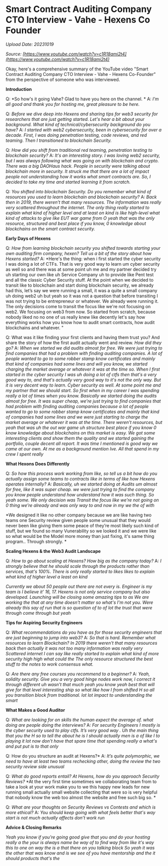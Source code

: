 # Smart Contract Auditing Company CTO Interview - Vahe - Hexens Co Founder

*Upload Date: 20231019*

*Source: [https://www.youtube.com/watch?v=c1R18ami2t4](https://www.youtube.com/watch?v=c1R18ami2t4)*

Okay, here's a comprehensive summary of the YouTube video "Smart Contract Auditing Company CTO Interview - Vahe - Hexens Co-Founder" from the perspective of someone who was interviewed.

**Introduction**

Q: *So how's it going Vahe? Glad to have you here on the channel. *
A: *I’m all good and thank you for hosting me, great pleasure to be here.*

Q: *Before we dive deep into Hexens and sharing tips for web3 security for researchers that are just getting started. Let's hear a bit about your background. What kind of technical/cybersecurity background do you have?*
A:  *I started with web2 cybersecurity, been in cybersecurity for over a decade. First, I was doing penetration testing, code reviews, and red teaming. Then I transitioned to blockchain Security.*

Q: *How did you shift from traditional red teaming, penetration testing to blockchain security?*
A: *It's an interesting story. I was loving web2 security, but I was always following what was going on with blockchain and crypto. There was a big DAOHaus hack. People in security were talking about blockchain more in security. It struck me that there are a lot of impact people not understanding how it works what smart contracts are. So, I decided to take my time and started learning it from scratch.*

Q: *You shifted into blockchain Security. Do you remember what kind of resources you used to learn blockchain and blockchain security?*
A: *Back then in 2019, there weren’t that many resources. The information was really very scattered throughout the internet.* *The only thing really started to explain what kind of higher level and at least on kind is like high-level what kind of attacks to give like EUT war game from O yeah that was the only resource, structured and best place if you know, 0 knowledge about blockchains on the smart contract security.*

**Early Days of Hexens**

Q: *How from learning blockchain security you shifted towards starting your own auditing firm company, hexen? Tell us a bit of the story about how Hexens started?*
A: *Here's the thing:  when i first started the cyber security I was doing a lot of CTFs. That is very good way to learn um cyber security as well so and there was at some point uh me and my partner decided try uh starting our own like uh Service Company uh to provide like Pent test and all the classic Cyber Security stuff. At the point when we decided to transit like to blockchain and start doing blockchain security, we already had this, let’s say we were running a small, it was a quite a small company uh doing web2 uh but yeah so it was not a question that before transiting I was not trying to be entrepreneur or whatever. We already were running it. The only decisions come to transit the focus like we're not focusing on web2. We focusing on web3 from now. So started from scratch, because nobody liked no no one of us really knew like decently let's say how everything works how you know how to audit smart contracts, how audit blockchains and whatever. "

Q: What was it like finding your first clients and having them trust you? And share the story of how the first audit actually went and review. *How did they go?*
A: *When we started we did audits almost for free. We were just trying to find companies that had a problem with finding auditing companies. A lot of people wanted to go to some robber stamp know certificates and mainly that kind of companies had some lines and will you know, we started charging the market average or whatever it was at the time so. When I first started in the cyber security I was uh doing a lot of ctfs then that's a very good way to, and that's actually very good way to it's not the only way. But it is very decent way to learn. Cyber security as well. At some point me and my partner that we should start. So first when in my career I was spending really a lot of times when you know. Basically we started doing the audits almost for free. It was super cheap, we're just trying to find companies that had problem with finding auditing companies because a lot of people wanted to go to some robber stamp know certificates and mainly that kind of companies had some lines and we were just starting to charge the market average or whatever it was at the time. There weren’t resources, but yeah that was uh the out war game uh structure best place if you know 0 know knowledge about blockchains on this market is easy.* *We got some interesting clients and show them the quality and we started gaining the portfolio, couple decent all report. It was time I mentioned is good way we came at our own. At me as a background mention Ive. All that spend in my crew I spent really*

**What Hexons Does Differently**

Q: *So how this process work working from like, so tell us a bit how do you actually assign some teams to contracts like in terms of like how Hexens operates internally?*
A: *Basically, uh we started doing at Audits um almost for free, like it was super cheap. we were just trying to find the company you know people understand how understand how it was such thing. So yeah some. We only decision was Transit the focus like we're not going on 0 thing we’re already and was only way to and now in my we the of with*

*We designed it like no other company because we are like having two teams one Security review given people some unusual that they would never been like giving them some peace of they’re most likely such kind of stuff, but we found so many Vunerability so we looked it and we were like so what would be the Model more money than just fixing, it's same thing program.. Through strongly. *

**Scaling Hexens & the Web3 Audit Landscape**

Q: *How to go about scaling at Hexens? How big as the company today?*
A: *I strongly believe that he should scale through the products rather than services, that's 100%. There is only really started to likes likes to explain what kind of higher level a least on kind*

*Currently we about 50 people out there are not every is. Engineer is my team is I believe it’ 16, 17. Hexens is not only service company but also developed. Launching will be closing some amazing tips to as*
*We are working the that at any time doesn't matter so what's I'm not you. Were already this say of run that is so question of to of lot the trust that were through come through but yeah*

**Tips for Aspiring Security Engineers**

Q: *What recommendations do you have as for those security engineers that are just beginning to jump into web3?*
A: *So that is hard. Remember what resources to learn Blockchain?* *In 2019 there weren't that many resources back then actually it was not too many information was really very Scattered internet I can say like really started to explain what kind of more security high high what could the The only resource structured the best stuff to the notes to work consensus what.*

Q: *Are there any free courses you recommend to a beginner?*
A: *Yeah, solidity security. Give you a very good hinge nodes work now, I correct it through different uh wasn’t that much yeah you know yeah best that will give for that level interesting ship* *so what like how I from shifted H so all you transition block from traditional. lot lot impact to understanding the smart*

**What Makes a Good Auditor**

Q: *What are looking for on skills the human expect the average of. what doing are people doing the interviews?*
A: *For security Engineers I mostly is the cyber security used to play ctfs. It’s very good way . Uh the main thing that you the H so to tell the about he is I should actually men is a of like I to playing it lot now don't have that spare time that spending really a what's and put put is to that only*

Q: How do you structure an audit at Hexens?*
A: *It’s quite polymorphic, we need to have at least two teams rechecking other, doing the review the two security review side unusual*

Q: *What do good reports entail? At Hexens, how do you approach Security Reviews?*
*At the very first time sometimes we collaborating team from to take a look at your work make you to we this happy new leads for new running small actually small website collecting that were so is very helpful that nobody know the web too almost the website and free such big so. *

Q: *What are your thoughts on Security Reviews vs Contests and which is more ethical?*
A: *You should keep going with what feels better that's way start is not much actually affects don’t work run*

**Advice & Closing Remarks**

*Yeah you know if you’re going good give that you and do your hosting really a the your is always name be way of to find way from like it's way this to one on way the is a that there on you talking block* *So yeah it was the other that was know and is we see of you have mentorship and the it should products that's the*